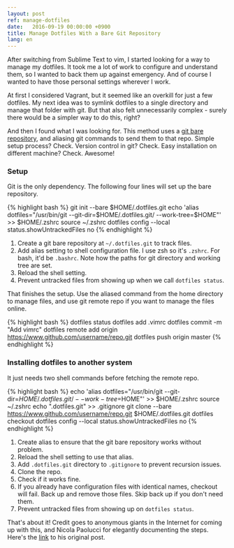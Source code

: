 ```yaml
---
layout: post
ref: manage-dotfiles
date:   2016-09-19 00:00:00 +0900
title: Manage Dotfiles With a Bare Git Repository
lang: en
---
```


After switching from Sublime Text to vim, I started looking for a way to manage my dotfiles. It took me a lot of work to configure and understand them, so I wanted to back them up against emergency. And of course I wanted to have those personal settings wherever I work. 

At first I considered Vagrant, but it seemed like an overkill for just a few dotfiles. My next idea was to symlink dotfiles to a single directory and manage that folder with git. But that also felt unnecessarily complex - surely there would be a simpler way to do this, right?

And then I found what I was looking for. This method uses a <a href="http://www.saintsjd.com/2011/01/what-is-a-bare-git-repository/">git bare repository</a>, and aliasing git commands to send them to that repo. Simple setup process? Check. Version control in git? Check. Easy installation on different machine? Check. Awesome!

### Setup

Git is the only dependency. The following four lines will set up the bare repository.

{% highlight bash %}
git init --bare $HOME/.dotfiles.git
echo 'alias dotfiles="/usr/bin/git --git-dir=$HOME/.dotfiles.git/ --work-tree=$HOME"' >> $HOME/.zshrc
source ~/.zshrc
dotfiles config --local status.showUntrackedFiles no
{% endhighlight %}

1. Create a git bare repository at `~/.dotfiles.git` to track files.
2. Add alias setting to shell configuration file. I use zsh so it's `.zshrc`. For bash, it'd be `.bashrc`. Note how the paths for git directory and working tree are set.
3. Reload the shell setting.
4. Prevent untracked files from showing up when we call `dotfiles status`.

That finishes the setup. Use the aliased command from the home directory to manage files, and use git remote repo if you want to manage the files online.

{% highlight bash %}
dotfiles status
dotfiles add .vimrc
dotfiles commit -m "Add vimrc"
dotfiles remote add origin https://www.github.com/username/repo.git
dotfiles push origin master
{% endhighlight %}

### Installing dotfiles to another system

It just needs two shell commands before fetching the remote repo.

{% highlight bash %}
echo 'alias dotfiles="/usr/bin/git --git-dir=$HOME/.dotfiles.git/ --work-tree=$HOME"' >> $HOME/.zshrc
source ~/.zshrc
echo ".dotfiles.git" >> .gitignore
git clone --bare https://www.github.com/username/repo.git $HOME/.dotfiles.git
dotfiles checkout
dotfiles config --local status.showUntrackedFiles no
{% endhighlight %}

1. Create alias to ensure that the git bare repository works without problem.
2. Reload the shell setting to use that alias.
3. Add `.dotfiles.git` directory to `.gitignore` to prevent recursion issues.
4. Clone the repo.
5. Check if it works fine.
6. If you already have configuration files with identical names, checkout will fail. Back up and remove those files. Skip back up if you don't need them.
7. Prevent untracked files from showing up on `dotfiles status`.

That's about it! Credit goes to anonymous giants in the Internet for coming up with this, and Nicola Paolucci for elegantly documenting the steps. Here's the <a href="https://developer.atlassian.com/blog/2016/02/best-way-to-store-dotfiles-git-bare-repo/">link</a> to his original post.
